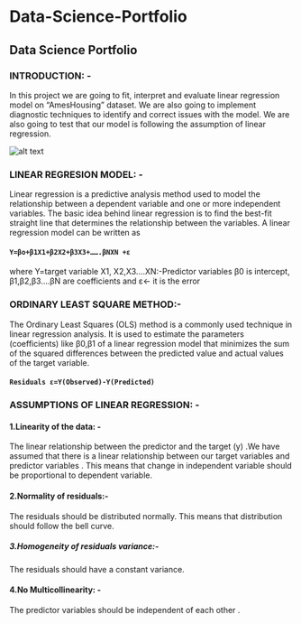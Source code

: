 # Data-Science-Portfolio
## Data Science Portfolio
### INTRODUCTION: - 
 In this project we are going to fit, interpret and evaluate linear regression model on “AmesHousing” dataset. We are also going to implement diagnostic techniques to identify and correct issues with the model. We are also going to test that our model is following the assumption of linear regression.

![alt text](https://data-science-blog.com/wp-content/uploads/2022/05/linear-regression-header.png)

### LINEAR REGRESION MODEL: -
Linear regression is a predictive analysis method used to model the relationship between a dependent variable and one or more independent variables. The basic idea behind linear regression is to find the best-fit straight line that determines the relationship between the variables.
A linear regression model can be written as 
#### `Y=βo+β1X1+β2X2+β3X3+…….βNXN +ε`
where Y=target variable
X1, X2,X3….XN:-Predictor variables 
β0 is intercept, β1,β2,β3….βN are coefficients and ε<- it is the error
  
### ORDINARY LEAST SQUARE METHOD:-
The Ordinary Least Squares (OLS) method is a commonly used technique in linear regression analysis. It is used to estimate the parameters (coefficients) like β0,β1 of a linear regression model that minimizes the sum of the squared differences between the predicted value and actual values of the target variable.
#### `Residuals ε=Y(Observed)-Y(Predicted)`

### ASSUMPTIONS OF LINEAR REGRESSION: -
#### 1.Linearity of the data: - 
The linear relationship between the predictor and the target (y) .We have assumed that there is a linear relationship between our target variables and predictor variables . This means that change in independent variable should be proportional to dependent variable.
#### 2.Normality of residuals:- 
The residuals should be distributed normally. This means that distribution should follow the bell curve.
##### 3.Homogeneity of residuals variance:- 
The residuals should have a constant variance.
#### 4.No Multicollinearity: -
The predictor variables should be independent of each other .
